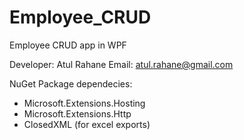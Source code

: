 # Employee_CRUD
Employee CRUD app in WPF

Developer: Atul Rahane
Email: atul.rahane@gmail.com

NuGet Package dependecies:
- Microsoft.Extensions.Hosting
- Microsoft.Extensions.Http
- ClosedXML (for excel exports)
